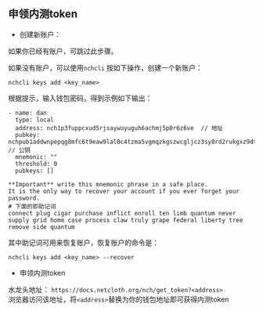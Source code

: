 ## 申领内测token

* 创建新账户：

如果你已经有账户，可跳过此步骤。

如果没有账户，可以使用```nchcli``` 按如下操作，创建一个新账户：
```
nchcli keys add <key_name>
```


根据提示，输入钱包密码，得到示例如下输出：
```cassandraql
- name: dan
  type: local
  address: nch1p3fuppcxud5rjsaywuyuguh6achmj5p0r6z6ve  // 地址
  pubkey: nchpub1addwnpepqg8mfc6t9eaw9lal0c4tzma5vgmqzkgszwcgljcz3sy8rd2rukgxz9dtmph  // 公钥
  mnemonic: "" 
  threshold: 0
  pubkeys: []

**Important** write this mnemonic phrase in a safe place.
It is the only way to recover your account if you ever forget your password.
# 下面的即助记词
connect plug cigar purchase inflict enroll ten limb quantum never supply grid home case process claw truly grape federal liberty tree remove side quantum
```

其中助记词可用来恢复账户，恢复账户的命令是：
```cassandraql
nchcli keys add <key_name> --recover
```

* 申领内测token

水龙头地址： ```https://docs.netcloth.org/nch/get_token?<address>```  
浏览器访问该地址，将```<address>```替换为你的钱包地址即可获得内测token


